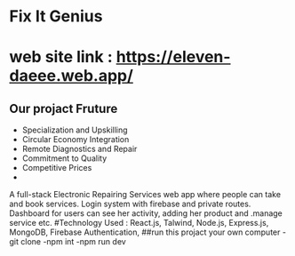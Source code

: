 # Fix It Genius 
# web site link : https://eleven-daeee.web.app/

## Our projact Fruture

- Specialization and Upskilling
- Circular Economy Integration
- Remote Diagnostics and Repair
- Commitment to Quality
- Competitive Prices
- 
A full-stack Electronic Repairing Services web app where people can take and book services.
Login system with firebase and private routes. Dashboard for users can see her activity, adding
her product and .manage service etc.
#Technology Used : React.js, Talwind, Node.js, Express.js, MongoDB, Firebase Authentication,
##run this projact your own computer
-git clone
-npm int
-npm run dev
